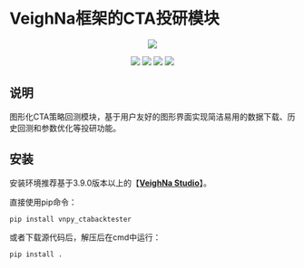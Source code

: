 # VeighNa框架的CTA投研模块

<p align="center">
  <img src ="https://vnpy.oss-cn-shanghai.aliyuncs.com/vnpy-logo.png"/>
</p>

<p align="center">
    <img src ="https://img.shields.io/badge/version-1.1.6-blueviolet.svg"/>
    <img src ="https://img.shields.io/badge/platform-windows|linux|macos-yellow.svg"/>
    <img src ="https://img.shields.io/badge/python-3.10|3.11|3.12-blue.svg" />
    <img src ="https://img.shields.io/github/license/vnpy/vnpy.svg?color=orange"/>
</p>

## 说明

图形化CTA策略回测模块，基于用户友好的图形界面实现简洁易用的数据下载、历史回测和参数优化等投研功能。

## 安装

安装环境推荐基于3.9.0版本以上的【[**VeighNa Studio**](https://www.vnpy.com)】。

直接使用pip命令：

```
pip install vnpy_ctabacktester
```


或者下载源代码后，解压后在cmd中运行：

```
pip install .
```
